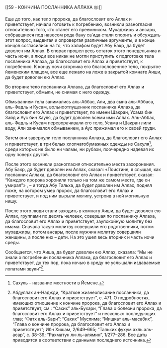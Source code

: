 [[59 - КОНЧИНА ПОСЛАННИКА АЛЛАХА ﷺ]]

Еще до того, как тело пророка, да благословит его Аллах и приветствует, начали готовить к погребению, возникли разногласия относительно того, кто станет его преемником. Мухаджиры и ансары, собравшиеся под навесом рода бану са‘ида стали спорить и обсуждать этот вопрос, выдвигая и опровергая различные аргументы, и в конце концов согласились на то, что халифом будет Абу Бакр, да будет доволен им Аллах. В спорах прошел весь остаток этого понедельника и часть ночи, а люди все никак не могли приступить к подготовке тела посланника Аллаха, да благословит его Аллах и приветствует, к погребению. К концу ночи вторника его благословенное тело, покрытое йеменским плащом, все еще лежало на ложе в закрытой комнате Аиши, да будет доволен ею Аллах.

Во вторник тело посланника Аллаха, да благословит его Аллах и приветствует, обмыли, не снимая с него одежду.

Обмыванием тела занимались аль-Аббас, Али, два сына аль-Аббаса, аль-Фадль и Кусам, вольноотпущенник посланника Аллаха, да благословит его Аллах и приветствует, по имени Шакран, Усама бин Зайд и Аус бин Хауля, да будет доволен всеми ими Аллах. Аль-Аббас, аль-Фадль и Кусам переворачивали его тело, Усама и Шакран лили воду, Али занимался обмыванием, а Аус прижимал его к своей груди.

Затем они завернули тело посланника Аллаха, да благословит его Аллах и приветствует, в три белых хлопчатобумажных одежды из Сахуля[^1], среди которых не было ни чалмы, ни рубахи, поочередно надевая их одну поверх другой.

После этого возникли разногласия относительно места захоронения. Абу Бакр, да будет доволен им Аллах, сказал: «Поистине, я слышал, как посланник Аллаха, да благословит его Аллах и приветствует, сказал: “Каждого пророка хоронили только на том же самом месте, где он умирал”» , – и тогда Абу Тальха, да будет доволен им Аллах, поднял ложе, на котором умер пророк, да благословит его Аллах и приветствует, и под ним вырыли могилу, устроив в ней могильную нишу.

После этого люди стали заходить в комнату Аиши, да будет доволен ею Аллах, группами по десять человек, совершая по посланнику Аллаха, да благословит его Аллах и приветствует, заупокойную молитву без имама. Сначала такую молитву совершили его родственники, потом мухаджиры, потом ансары, после мужчин молитву совершили женщины, а после них – дети. На это ушел весь вторник и часть ночи среды.

Сообщается, что Аиша, да будет доволен ею Аллах, сказала: “Мы не знали о погребении посланника Аллаха, да благословит его Аллах и приветствует, до тех пор, пока ночью в среду не услышали издаваемые лопатами звуки”[^2].

[^1]: Сахуль – название местности в Йемене.

[^2]: Абдуллах ан-Наджди, “Краткое жизнеописание посланника, да благословит его Аллах и приветствует”, с. 471. О подробностях, имеющих отношение к кончине пророка, да благословит его Аллах и приветствует, см.: “Сахих” аль-Бухари, “Глава о болезни пророка, да благословит его Аллах и приветствует” и несколько последующих глав; “Фатх аль-Бари”; “Сахих” Муслима; “Мишкат аль-масабих”, “Глава о кончине пророка, да благословит его Аллах и приветствует”; Ибн Хишам, 2/649–665; “Тальких фухум ахль аль-асар”, с. 38–39; “Рахматун ли-ль-алямин”, 1/277–286. Все даты приводятся в соответствии с данными последнего источника.


